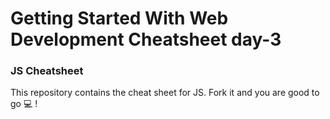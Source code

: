 # Getting Started With Web Development Cheatsheet day-3
### JS Cheatsheet
This repository contains the cheat sheet for JS. Fork it and you are good to go 💻 !
